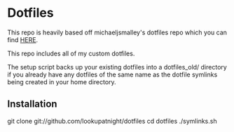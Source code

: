 Dotfiles
========

This repo is heavily based off michaeljsmalley's dotfiles repo which you can
find [HERE](https://github.com/michaeljsmalley/dotfiles).

This repo includes all of my custom dotfiles.

The setup script backs up your existing dotfiles into a dotfiles_old/
directory if you already have any dotfiles of the same name as the dotfile
symlinks being created in your home directory.

Installation
------------

git clone git://github.com/lookupatnight/dotfiles
cd dotfiles
./symlinks.sh
